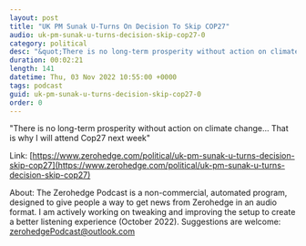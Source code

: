 ```yaml
---
layout: post
title: "UK PM Sunak U-Turns On Decision To Skip COP27"
audio: uk-pm-sunak-u-turns-decision-skip-cop27-0
category: political
desc: "&quot;There is no long-term prosperity without action on climate change... That is why I will attend Cop27 next week&quot; "
duration: 00:02:21
length: 141
datetime: Thu, 03 Nov 2022 10:55:00 +0000
tags: podcast
guid: uk-pm-sunak-u-turns-decision-skip-cop27-0
order: 0
---
```

&quot;There is no long-term prosperity without action on climate change... That is why I will attend Cop27 next week&quot; 

Link: [https://www.zerohedge.com/political/uk-pm-sunak-u-turns-decision-skip-cop27](https://www.zerohedge.com/political/uk-pm-sunak-u-turns-decision-skip-cop27)

About: The Zerohedge Podcast is a non-commercial, automated program, designed to give people a way to get news from Zerohedge in an audio format.  I am actively working on tweaking and improving the setup to create a better listening experience (October 2022).  Suggestions are welcome: [zerohedgePodcast@outlook.com](mailto:zerohedgePodcast@outlook.com)